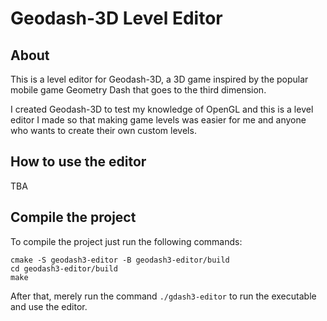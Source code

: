 # Geodash-3D Level Editor

## About
This is a level editor for Geodash-3D, a 3D game inspired by the popular mobile game Geometry Dash that goes to the third dimension.

I created Geodash-3D to test my knowledge of OpenGL and this is a level editor I made so that making game levels was easier for me and anyone who wants to create their own custom levels.

## How to use the editor
TBA

## Compile the project
To compile the project just run the following commands:

```
cmake -S geodash3-editor -B geodash3-editor/build
cd geodash3-editor/build
make
```

After that, merely run the command `./gdash3-editor` to run the executable and use the editor.
